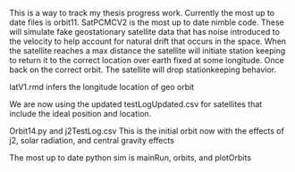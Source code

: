 This is a way to track my thesis progress work. Currently the most up to date files is orbit11. 
SatPCMCV2 is the most up to date nimble code.
These will simulate fake geostationary satellite data that has noise introduced to the velocity to help 
account for natural drift that occurs in the space. When the satellite reaches a max distance the satellite
will initiate station keeping to return it to the correct location over earth fixed at some longitude. Once
back on the correct orbit. The satellite will drop stationkeeping behavior. 

latV1.rmd infers the longitude location of geo orbit

We are now using the updated testLogUpdated.csv for satellites that include the ideal position and location.


Orbit14.py and j2TestLog.csv This is the initial orbit now with the effects of j2, solar radiation, and central gravity effects

The most up to date python sim is mainRun, orbits, and plotOrbits
